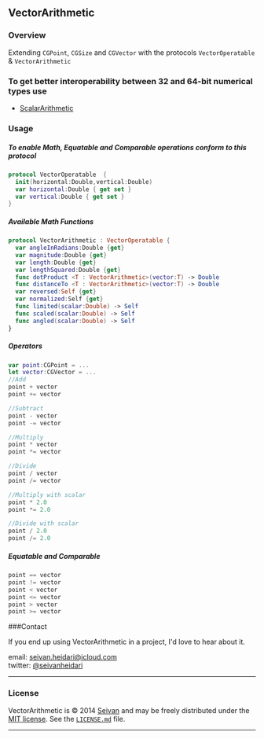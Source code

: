 ## VectorArithmetic

### Overview
Extending  ```CGPoint```, ```CGSize``` and ```CGVector``` with the protocols 
```VectorOperatable``` &  ```VectorArithmetic```

### To get better interoperability between 32 and 64-bit numerical types use 
* [ScalarArithmetic](https://github.com/seivan/ScalarArithmetic)

### Usage

##### To enable Math, Equatable and Comparable operations conform to this protocol
```swift
protocol VectorOperatable  {
  init(horizontal:Double,vertical:Double)
  var horizontal:Double { get set }
  var vertical:Double { get set }
}
```

##### Available Math Functions
```swift
protocol VectorArithmetic : VectorOperatable {
  var angleInRadians:Double {get}
  var magnitude:Double {get}
  var length:Double {get}
  var lengthSquared:Double {get}
  func dotProduct <T : VectorArithmetic>(vector:T) -> Double
  func distanceTo <T : VectorArithmetic>(vector:T) -> Double
  var reversed:Self {get}
  var normalized:Self {get}
  func limited(scalar:Double) -> Self
  func scaled(scalar:Double) -> Self
  func angled(scalar:Double) -> Self 
}
``` 

##### Operators

```swift
var point:CGPoint = ...
let vector:CGVector = ...
//Add
point + vector
point += vector

//Subtract
point - vector
point -= vector

//Multiply
point * vector
point *= vector

//Divide
point / vector
point /= vector

//Multiply with scalar
point * 2.0
point *= 2.0

//Divide with scalar
point / 2.0
point /= 2.0
```

##### Equatable and Comparable
```swift
point == vector
point != vector
point < vector
point <= vector
point > vector
point >= vector
```



###Contact


If you end up using VectorArithmetic in a project, I'd love to hear about it.

email: [seivan.heidari@icloud.com](mailto:seivan.heidari@icloud.com)  
twitter: [@seivanheidari](https://twitter.com/seivanheidari)

***

### License

VectorArithmetic is © 2014 [Seivan](http://www.github.com/seivan) and may be freely
distributed under the [MIT license](http://opensource.org/licenses/MIT).
See the [`LICENSE.md`](https://github.com/seivan/VectorArithmetic/blob/master/LICENSE.md) file.

*** 